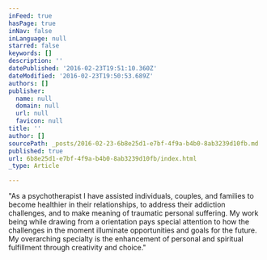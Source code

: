 ```yaml
---
inFeed: true
hasPage: true
inNav: false
inLanguage: null
starred: false
keywords: []
description: ''
datePublished: '2016-02-23T19:51:10.360Z'
dateModified: '2016-02-23T19:50:53.689Z'
authors: []
publisher:
  name: null
  domain: null
  url: null
  favicon: null
title: ''
author: []
sourcePath: _posts/2016-02-23-6b8e25d1-e7bf-4f9a-b4b0-8ab3239d10fb.md
published: true
url: 6b8e25d1-e7bf-4f9a-b4b0-8ab3239d10fb/index.html
_type: Article

---
```

"As a psychotherapist I have assisted individuals, couples, and families to become healthier in their relationships, to address their addiction challenges, and to make meaning of traumatic personal suffering.  My work being while drawing from a orientation pays special attention to how the challenges in the moment illuminate
opportunities and goals for the future.  My overarching specialty is 
the enhancement of personal and spiritual fulfillment through creativity
and choice."